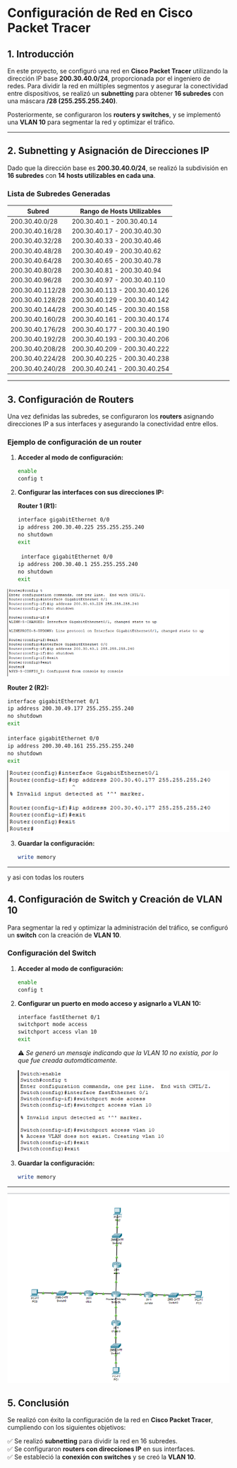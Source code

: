 # **Configuración de Red en Cisco Packet Tracer**  

## **1. Introducción**  

En este proyecto, se configuró una red en **Cisco Packet Tracer** utilizando la dirección IP base **200.30.40.0/24**, proporcionada por el ingeniero de redes. Para dividir la red en múltiples segmentos y asegurar la conectividad entre dispositivos, se realizó un **subnetting** para obtener **16 subredes** con una máscara **/28 (255.255.255.240)**.  

Posteriormente, se configuraron los **routers y switches**, y se implementó una **VLAN 10** para segmentar la red y optimizar el tráfico.  

---

## **2. Subnetting y Asignación de Direcciones IP**  

Dado que la dirección base es **200.30.40.0/24**, se realizó la subdivisión en **16 subredes** con **14 hosts utilizables en cada una**.  

### **Lista de Subredes Generadas**  

| Subred           | Rango de Hosts Utilizables    |
|-----------------|--------------------------------|
| 200.30.40.0/28   | 200.30.40.1 - 200.30.40.14    |
| 200.30.40.16/28  | 200.30.40.17 - 200.30.40.30   |
| 200.30.40.32/28  | 200.30.40.33 - 200.30.40.46   |
| 200.30.40.48/28  | 200.30.40.49 - 200.30.40.62   |
| 200.30.40.64/28  | 200.30.40.65 - 200.30.40.78   |
| 200.30.40.80/28  | 200.30.40.81 - 200.30.40.94   |
| 200.30.40.96/28  | 200.30.40.97 - 200.30.40.110  |
| 200.30.40.112/28 | 200.30.40.113 - 200.30.40.126 |
| 200.30.40.128/28 | 200.30.40.129 - 200.30.40.142 |
| 200.30.40.144/28 | 200.30.40.145 - 200.30.40.158 |
| 200.30.40.160/28 | 200.30.40.161 - 200.30.40.174 |
| 200.30.40.176/28 | 200.30.40.177 - 200.30.40.190 |
| 200.30.40.192/28 | 200.30.40.193 - 200.30.40.206 |
| 200.30.40.208/28 | 200.30.40.209 - 200.30.40.222 |
| 200.30.40.224/28 | 200.30.40.225 - 200.30.40.238 |
| 200.30.40.240/28 | 200.30.40.241 - 200.30.40.254 |

---

## **3. Configuración de Routers**  

Una vez definidas las subredes, se configuraron los **routers** asignando direcciones IP a sus interfaces y asegurando la conectividad entre ellos.  

### **Ejemplo de configuración de un router**  

1. **Acceder al modo de configuración:**  
   ```bash
   enable
   config t
   ```
2. **Configurar las interfaces con sus direcciones IP:**  

   **Router 1 (R1):**  
   ```bash
   interface gigabitEthernet 0/0
   ip address 200.30.40.225 255.255.255.240
   no shutdown
   exit

    interface gigabitEthernet 0/0
   ip address 200.30.40.1 255.255.255.240
   no shutdown
   exit

   ```

![alt text](image-1.png)


   **Router 2 (R2):**  
   ```bash
   interface gigabitEthernet 0/1
   ip address 200.30.49.177 255.255.255.240
   no shutdown
   exit

   interface gigabitEthernet 0/0
   ip address 200.30.40.161 255.255.255.240
   no shutdown
   exit
   ```
  ![alt text](image.png)

3. **Guardar la configuración:**  
   ```bash
   write memory
   ```

---

y asi con todas los routers 

## **4. Configuración de Switch y Creación de VLAN 10**  

Para segmentar la red y optimizar la administración del tráfico, se configuró un **switch** con la creación de **VLAN 10**.  

### **Configuración del Switch**  

1. **Acceder al modo de configuración:**  
   ```bash
   enable
   config t
   ```
2. **Configurar un puerto en modo acceso y asignarlo a VLAN 10:**  
   ```bash
   interface fastEthernet 0/1
   switchport mode access
   switchport access vlan 10
   exit
   ```
   ⚠ *Se generó un mensaje indicando que la VLAN 10 no existía, por lo que fue creada automáticamente.*  

   ![alt text](image-8.png)

3. **Guardar la configuración:**  
   ```bash
   write memory
   ```

---

![alt text](image-9.png)

## **5. Conclusión**  

Se realizó con éxito la configuración de la red en **Cisco Packet Tracer**, cumpliendo con los siguientes objetivos:  

✅ Se realizó **subnetting** para dividir la red en 16 subredes.  
✅ Se configuraron **routers con direcciones IP** en sus interfaces.  
✅ Se estableció la **conexión con switches** y se creó la **VLAN 10**.  

